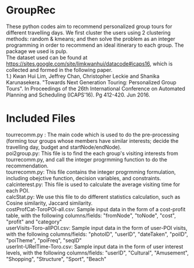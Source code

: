 # GroupRec
These python codes aim to recommend personalized group tours for different travelling days. We first cluster the users using 2 clustering methods: random & kmeans; and then solve the problem as an integer programming in order to recommend an ideal itinerary to each group. The package we used is pulp.  
The dataset used can be found at https://sites.google.com/site/limkwanhui/datacode#icaps16, which is collected and formed in the following paper.    
1.) Kwan Hui Lim, Jeffrey Chan, Christopher Leckie and Shanika Karunasekera. "Towards Next Generation Touring: Personalized Group Tours". In Proceedings of the 26th International Conference on Automated Planning and Scheduling (ICAPS'16). Pg 412-420. Jun 2016.  

# Included Files
tourrecomm.py : The main code which is used to do the pre-processing (forming tour groups whose members have similar interests; decide the travelling day, budget and startNode/endNode).  
poi2group.py: This file is to find the each group's visiting interests from tourrecomm.py, and call the integer progrmming function to do the recommendation.  
tourrecomm.py: This file contains the integer progrmming formulation, including obejctive function, decision variables, and constraints.  
calcinterest.py: This file is used to calculate the average visiting time for each POI.  
calcStat.py: We use this file to do different statistics calculation, such as Cosine similarity, Jaccard similarity.  
costProfCat-ToroPOI-all.csv: Sample input data in the form of a cost-profit table, with the following columns/fields: "fromNode", "toNode", "cost", "profit" and "category"  
userVisits-Toro-allPOI.csv: Sample input data in the form of user-POI visits, with the following columns/fields: "photoID", "userID", "dateTaken", "poiID", "poiTheme", "poiFreq", "seqID"  
userInt-URelTime-Toro.csv: Sample input data in the form of user interest levels, with the following columns/fields: "userID", "Cultural", "Amusement", "Shopping", "Structure", "Sport", "Beach"  
